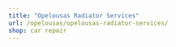 ```yaml
---
title: "Opelousas Radiator Services"
url: /opelousas/opelousas-radiator-services/
shop: car repair
---
```

